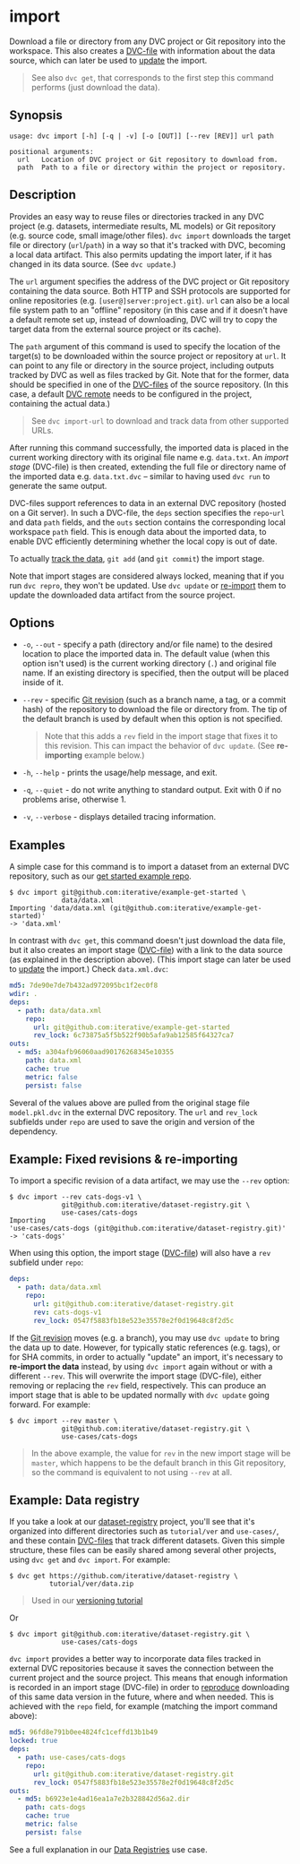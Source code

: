 # import

Download a file or directory from any <abbr>DVC project</abbr> or Git repository
into the <abbr>workspace</abbr>. This also creates a
[DVC-file](/doc/user-guide/dvc-file-format) with information about the data
source, which can later be used to [update](/doc/command-reference/update) the
import.

> See also `dvc get`, that corresponds to the first step this command performs
> (just download the data).

## Synopsis

```usage
usage: dvc import [-h] [-q | -v] [-o [OUT]] [--rev [REV]] url path

positional arguments:
  url   Location of DVC project or Git repository to download from.
  path  Path to a file or directory within the project or repository.
```

## Description

Provides an easy way to reuse files or directories tracked in any <abbr>DVC
project</abbr> (e.g. datasets, intermediate results, ML models) or Git
repository (e.g. source code, small image/other files). `dvc import` downloads
the target file or directory (`url`/`path`) in a way so that it's tracked with
DVC, becoming a local <abbr>data artifact</abbr>. This also permits updating the
import later, if it has changed in its data source. (See `dvc update`.)

The `url` argument specifies the address of the <abbr>DVC project</abbr> or Git
repository containing the data source. Both HTTP and SSH protocols are supported
for online repositories (e.g. `[user@]server:project.git`). `url` can also be a
local file system path to an "offline" repository (in this case and if it
doesn't have a default remote set up, instead of downloading, DVC will try to
copy the target data from the external source project or its
<abbr>cache</abbr>).

The `path` argument of this command is used to specify the location of the
target(s) to be downloaded within the source project or repository at `url`. It
can point to any file or directory in the source project, including
<abbr>outputs </abbr> tracked by DVC as well as files tracked by Git. Note that
for the former, data should be specified in one of the
[DVC-files](/doc/user-guide/dvc-file-format) of the source repository. (In this
case, a default [DVC remote](/doc/command-reference/remote) needs to be
configured in the project, containing the actual data.)

> See `dvc import-url` to download and track data from other supported URLs.

After running this command successfully, the imported data is placed in the
current working directory with its original file name e.g. `data.txt`. An
_import stage_ (DVC-file) is then created, extending the full file or directory
name of the imported data e.g. `data.txt.dvc` – similar to having used `dvc run`
to generate the same output.

DVC-files support references to data in an external DVC repository (hosted on a
Git server). In such a DVC-file, the `deps` section specifies the `repo`-`url`
and data `path` fields, and the `outs` section contains the corresponding local
workspace `path` field. This is enough data about the imported data, to enable
DVC efficiently determining whether the local copy is out of date.

To actually [track the data](https://dvc.org/doc/get-started/add-files),
`git add` (and `git commit`) the import stage.

Note that import stages are considered always locked, meaning that if you run
`dvc repro`, they won't be updated. Use `dvc update` or
[re-import](#example-fixed-revisions-re-importing) them to update the downloaded
data artifact from the source project.

## Options

- `-o`, `--out` - specify a path (directory and/or file name) to the desired
  location to place the imported data in. The default value (when this option
  isn't used) is the current working directory (`.`) and original file name. If
  an existing directory is specified, then the output will be placed inside of
  it.

- `--rev` - specific
  [Git revision](https://git-scm.com/book/en/v2/Git-Internals-Git-References)
  (such as a branch name, a tag, or a commit hash) of the repository to download
  the file or directory from. The tip of the default branch is used by default
  when this option is not specified.

  > Note that this adds a `rev` field in the import stage that fixes it to this
  > revision. This can impact the behavior of `dvc update`. (See
  > **re-importing** example below.)

- `-h`, `--help` - prints the usage/help message, and exit.

- `-q`, `--quiet` - do not write anything to standard output. Exit with 0 if no
  problems arise, otherwise 1.

- `-v`, `--verbose` - displays detailed tracing information.

## Examples

A simple case for this command is to import a dataset from an external <abbr>DVC
repository</abbr>, such as our
[get started example repo](https://github.com/iterative/example-get-started).

```dvc
$ dvc import git@github.com:iterative/example-get-started \
             data/data.xml
Importing 'data/data.xml (git@github.com:iterative/example-get-started)'
-> 'data.xml'
```

In contrast with `dvc get`, this command doesn't just download the data file,
but it also creates an import stage
([DVC-file](/doc/user-guide/dvc-file-format)) with a link to the data source (as
explained in the description above). (This import stage can later be used to
[update](/doc/command-reference/update) the import.) Check `data.xml.dvc`:

```yaml
md5: 7de90e7de7b432ad972095bc1f2ec0f8
wdir: .
deps:
  - path: data/data.xml
    repo:
      url: git@github.com:iterative/example-get-started
      rev_lock: 6c73875a5f5b522f90b5afa9ab12585f64327ca7
outs:
  - md5: a304afb96060aad90176268345e10355
    path: data.xml
    cache: true
    metric: false
    persist: false
```

Several of the values above are pulled from the original stage file
`model.pkl.dvc` in the external DVC repository. The `url` and `rev_lock`
subfields under `repo` are used to save the origin and version of the
dependency.

## Example: Fixed revisions & re-importing

To import a specific revision of a <abbr>data artifact</abbr>, we may use the
`--rev` option:

```dvc
$ dvc import --rev cats-dogs-v1 \
             git@github.com:iterative/dataset-registry.git \
             use-cases/cats-dogs
Importing
'use-cases/cats-dogs (git@github.com:iterative/dataset-registry.git)'
-> 'cats-dogs'
```

When using this option, the import stage
([DVC-file](/doc/user-guide/dvc-file-format)) will also have a `rev` subfield
under `repo`:

```yaml
deps:
  - path: data/data.xml
    repo:
      url: git@github.com:iterative/dataset-registry.git
      rev: cats-dogs-v1
      rev_lock: 0547f5883fb18e523e35578e2f0d19648c8f2d5c
```

If the
[Git revision](https://git-scm.com/book/en/v2/Git-Internals-Git-References)
moves (e.g. a branch), you may use `dvc update` to bring the data up to date.
However, for typically static references (e.g. tags), or for SHA commits, in
order to actually "update" an import, it's necessary to **re-import the data**
instead, by using `dvc import` again without or with a different `--rev`. This
will overwrite the import stage (DVC-file), either removing or replacing the
`rev` field, respectively. This can produce an import stage that is able to be
updated normally with `dvc update` going forward. For example:

```dvc
$ dvc import --rev master \
             git@github.com:iterative/dataset-registry.git \
             use-cases/cats-dogs
```

> In the above example, the value for `rev` in the new import stage will be
> `master`, which happens to be the default branch in this Git repository, so
> the command is equivalent to not using `--rev` at all.

## Example: Data registry

If you take a look at our
[dataset-registry](https://github.com/iterative/dataset-registry)
<abbr>project</abbr>, you'll see that it's organized into different directories
such as `tutorial/ver` and `use-cases/`, and these contain
[DVC-files](/doc/user-guide/dvc-file-format) that track different datasets.
Given this simple structure, these files can be easily shared among several
other projects, using `dvc get` and `dvc import`. For example:

```dvc
$ dvc get https://github.com/iterative/dataset-registry \
          tutorial/ver/data.zip
```

> Used in our [versioning tutorial](/doc/tutorials/versioning)

Or

```dvc
$ dvc import git@github.com:iterative/dataset-registry.git \
             use-cases/cats-dogs
```

`dvc import` provides a better way to incorporate data files tracked in external
<abbr>DVC repositories</abbr> because it saves the connection between the
current project and the source project. This means that enough information is
recorded in an import stage (DVC-file) in order to
[reproduce](/doc/command-reference/repro) downloading of this same data version
in the future, where and when needed. This is achieved with the `repo` field,
for example (matching the import command above):

```yaml
md5: 96fd8e791b0ee4824fc1ceffd13b1b49
locked: true
deps:
  - path: use-cases/cats-dogs
    repo:
      url: git@github.com:iterative/dataset-registry.git
      rev_lock: 0547f5883fb18e523e35578e2f0d19648c8f2d5c
outs:
  - md5: b6923e1e4ad16ea1a7e2b328842d56a2.dir
    path: cats-dogs
    cache: true
    metric: false
    persist: false
```

See a full explanation in our [Data Registries](/doc/use-cases/data-registries)
use case.
